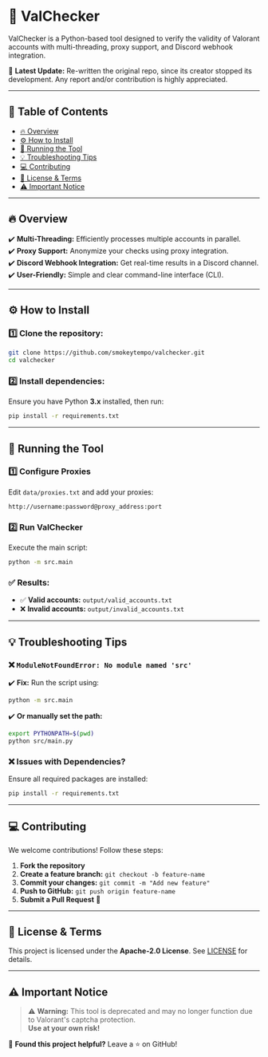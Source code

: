 # 🎯 ValChecker  

ValChecker is a Python-based tool designed to verify the validity of Valorant accounts with multi-threading, proxy support, and Discord webhook integration.  

🚀 **Latest Update:** Re-written the original repo, since its creator stopped its development. Any report and/or contribution is highly appreciated.

---

## 📜 Table of Contents  
- [🔥 Overview](#-overview)  
- [⚙️ How to Install](#-how-to-install)  
- [🚀 Running the Tool](#-running-the-tool)  
- [💡 Troubleshooting Tips](#-troubleshooting-tips)  
- [💻 Contributing](#-contributing)  
- [📜 License & Terms](#-license--terms)  
- [⚠️ Important Notice](#-important-notice)  

---

## 🔥 Overview  

✔️ **Multi-Threading:** Efficiently processes multiple accounts in parallel.  
✔️ **Proxy Support:** Anonymize your checks using proxy integration.  
✔️ **Discord Webhook Integration:** Get real-time results in a Discord channel.  
✔️ **User-Friendly:** Simple and clear command-line interface (CLI).  

---

## ⚙️ How to Install  

### 1️⃣ Clone the repository:  
```bash
git clone https://github.com/smokeytempo/valchecker.git
cd valchecker
```  

### 2️⃣ Install dependencies:  
Ensure you have Python **3.x** installed, then run:  
```bash
pip install -r requirements.txt
```  

---

## 🚀 Running the Tool  

### 1️⃣ Configure Proxies  
Edit `data/proxies.txt` and add your proxies:  
```plaintext
http://username:password@proxy_address:port
```  

### 2️⃣ Run ValChecker  
Execute the main script:  
```bash
python -m src.main
```  

### ✅ Results:  
- ✅ **Valid accounts:** `output/valid_accounts.txt`  
- ❌ **Invalid accounts:** `output/invalid_accounts.txt`  

---

## 💡 Troubleshooting Tips  

### ❌ `ModuleNotFoundError: No module named 'src'`  
✔️ **Fix:** Run the script using:  
```bash
python -m src.main
```  

✔️ **Or manually set the path:**  
```bash
export PYTHONPATH=$(pwd)
python src/main.py
```  

### ❌ Issues with Dependencies?  
Ensure all required packages are installed:  
```bash
pip install -r requirements.txt
```  

---

## 💻 Contributing  

We welcome contributions! Follow these steps:  

1. **Fork the repository**  
2. **Create a feature branch:** `git checkout -b feature-name`  
3. **Commit your changes:** `git commit -m "Add new feature"`  
4. **Push to GitHub:** `git push origin feature-name`  
5. **Submit a Pull Request** 🚀  

---

## 📜 License & Terms  

This project is licensed under the **Apache-2.0 License**. See [LICENSE](LICENSE) for details.  

---

## ⚠️ Important Notice  

> ⚠️ **Warning:** This tool is deprecated and may no longer function due to Valorant's captcha protection.  
> **Use at your own risk!**  

💖 **Found this project helpful?** Leave a ⭐ on GitHub!  

